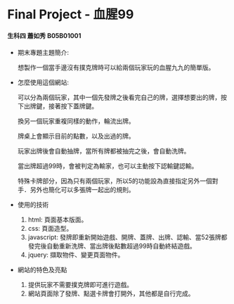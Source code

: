 # Final Project - 血腥99
#### 生科四 蕭如秀 B05B01001

* 期末專題主題簡介:

	想製作一個當手邊沒有撲克牌時可以給兩個玩家玩的血腥九九的簡單版。

* 怎麼使用這個網站:

	可以分為兩個玩家，其中一個先發牌之後看完自己的牌，選擇想要出的牌，按下出牌鍵，接著按下蓋牌鍵。
	
	換另一個玩家重複同樣的動作，輪流出牌。

	牌桌上會顯示目前的點數，以及出過的牌。
	
	玩家出牌後會自動抽牌，當所有牌都被抽完之後，會自動洗牌。
	
	當出牌超過99時，會被判定為輸家，也可以主動按下認輸鍵認輸。
	
	特殊卡牌部分，因為只有兩個玩家，所以5的功能設為直接指定另外一個對手．另外也簡化可以多張牌一起出的規則。

* 使用的技術
	1. html: 頁面基本版面。
	2. css: 頁面造型。
	3. javascript: 發牌即重新開始遊戲、開牌、蓋牌、出牌、認輸、當52張牌都發完後自動重新洗牌、當出牌後點數超過99時自動終結遊戲。
	4. jquery: 擷取物件、變更頁面物件。 
	
* 網站的特色及亮點
	1. 提供玩家不需要撲克牌即可進行遊戲。
	2. 網站頁面除了發牌、點選卡牌會打開外，其他都是自行完成。 



